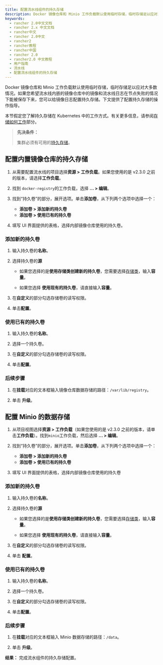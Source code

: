 ```yaml
---
title: 配置流水线组件的持久存储
description: Docker 镜像仓库和 Minio 工作负载默认使用临时存储，临时存储足以应对对大多数情况。如果您希望流水线内嵌的镜像仓库中的镜像和流水线日志在节点失败的情况下能被保存下来，您可以给镜像日志配置持久存储。下文提供了配置持久存储的操作指导。
keywords:
  - rancher 2.0中文文档
  - rancher 2.x 中文文档
  - rancher中文
  - rancher 2.0中文
  - rancher2
  - rancher教程
  - rancher中国
  - rancher 2.0
  - rancher2.0 中文教程
  - 用户指南
  - 流水线
  - 配置流水线组件的持久存储
---
```


Docker 镜像仓库和 Minio 工作负载默认使用临时存储，临时存储足以应对大多数情况。如果您希望流水线内嵌的镜像仓库中的镜像和流水线日志在节点失败的情况下能被保存下来，您可以给镜像日志配置持久存储。下文提供了配置持久存储的操作指导。

本节假定您了解持久存储在 Kubernetes 中的工作方式。有关更多信息，请参阅[存储如何工作](/docs/cluster-admin/volumes-and-storage/how-storage-works/_index)部分。

> **先决条件：**
>
> 集群必须有可用的[持久存储](/docs/cluster-admin/volumes-and-storage/_index)。

## 配置内置镜像仓库的持久存储

1. 从需要配置流水线的项目选择**资源 > 工作负载**。如果您使用的是 v2.3.0 之前的版本，请选择**工作负载**。

1. 找到 `docker-registry`的工作负载，选择 **... > 编辑**。

1. 找到“持久卷”的部分，展开选项。单击**添加卷**，从下列两个选项中选择一个：

   - **添加卷 > 添加新的持久卷**
   - **添加卷 > 使用已有的持久卷**

1. 填写 UI 界面提供的表格，选择内部镜像仓库使用的持久卷。

### 添加新的持久卷

1. 输入持久卷的**名称**。

1. 选择持久卷的**源**

   - 如果您选择的是**使用存储类创建新的持久卷**，您需要选择[存储类](/docs/cluster-admin/volumes-and-storage/_index)，输入**容量**。

   - 如果您选择 **使用现有的持久卷**，请直接输入**容量**。

1. 在**自定义**的部分勾选存储卷的读写权限。

1. 单击**配置**。

### 使用已有的持久卷

1. 输入持久卷的**名称**。

1. 选择一个持久卷。

1. 在**自定义**的部分勾选存储卷的读写权限。

1. 单击**配置**。

### 后续步骤

1. 在**挂载**对应的文本框输入镜像仓库数据存储的路径：`/var/lib/registry`。

1. 单击 **升级**。

## 配置 Minio 的数据存储

1. 从项目视图选择**资源 > 工作负载**（如果您使用的是 v2.3.0 之前的版本，请单击**工作负载**）。找到`minio`工作负载，然后选择 **... > 编辑**。

1. 找到“持久卷”的部分，展开选项。单击**添加卷**，从下列两个选项中选择一个：

   - **添加卷 > 添加新的持久卷**
   - **添加卷 > 使用已有的持久卷**

1. 填写 UI 界面提供的表格，选择内部镜像仓库使用的持久卷

### 添加新的持久卷

1. 输入持久卷的**名称**。

1. 选择持久卷的**源**

   - 如果您选择的是**使用存储类创建新的持久卷**，您需要选择[存储类](/docs/cluster-admin/volumes-and-storage/_index)，输入**容量**。

   - 如果您选择 **使用现有的持久卷**，请直接输入**容量**。

1. 在**自定义**的部分勾选存储卷的读写权限。

1. 单击 **配置**。

### 使用已有的持久卷

1. 输入持久卷的**名称**。

1. 选择一个持久卷。

1. 在**自定义**的部分勾选存储卷的读写权限。

1. 单击**配置**。

### 后续步骤

1. 在**挂载**对应的文本框输入 Minio 数据存储的路径：`/data`。

1. 单击 **升级**。

**结果：** 完成流水组件的持久存储配置。
